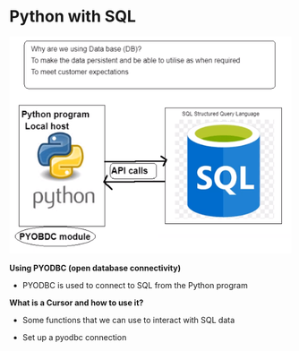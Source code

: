 # Python with SQL

![](python_sql.png)

**Using PYODBC (open database connectivity)**
- PYODBC is used to connect to SQL from the Python program

**What is a Cursor and how to use it?**
- Some functions that we can use to interact with SQL
data

- Set up a pyodbc connection